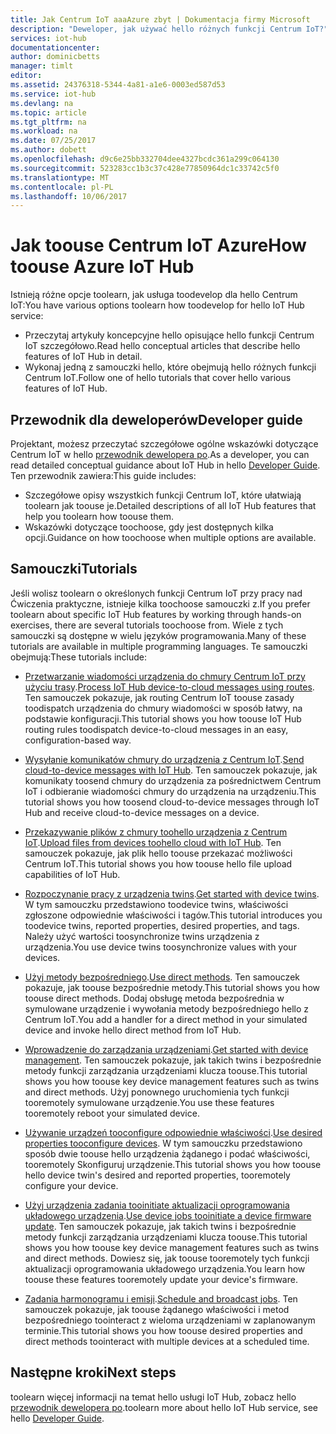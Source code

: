 ```yaml
---
title: Jak Centrum IoT aaaAzure zbyt | Dokumentacja firmy Microsoft
description: "Deweloper, jak używać hello różnych funkcji Centrum IoT?"
services: iot-hub
documentationcenter: 
author: dominicbetts
manager: timlt
editor: 
ms.assetid: 24376318-5344-4a81-a1e6-0003ed587d53
ms.service: iot-hub
ms.devlang: na
ms.topic: article
ms.tgt_pltfrm: na
ms.workload: na
ms.date: 07/25/2017
ms.author: dobett
ms.openlocfilehash: d9c6e25bb332704dee4327bcdc361a299c064130
ms.sourcegitcommit: 523283cc1b3c37c428e77850964dc1c33742c5f0
ms.translationtype: MT
ms.contentlocale: pl-PL
ms.lasthandoff: 10/06/2017
---
```

# <a name="how-toouse-azure-iot-hub"></a><span data-ttu-id="a0cbe-103">Jak toouse Centrum IoT Azure</span><span class="sxs-lookup"><span data-stu-id="a0cbe-103">How toouse Azure IoT Hub</span></span>

<span data-ttu-id="a0cbe-104">Istnieją różne opcje toolearn, jak usługa toodevelop dla hello Centrum IoT:</span><span class="sxs-lookup"><span data-stu-id="a0cbe-104">You have various options toolearn how toodevelop for hello IoT Hub service:</span></span>

* <span data-ttu-id="a0cbe-105">Przeczytaj artykuły koncepcyjne hello opisujące hello funkcji Centrum IoT szczegółowo.</span><span class="sxs-lookup"><span data-stu-id="a0cbe-105">Read hello conceptual articles that describe hello features of IoT Hub in detail.</span></span>
* <span data-ttu-id="a0cbe-106">Wykonaj jedną z samouczki hello, które obejmują hello różnych funkcji Centrum IoT.</span><span class="sxs-lookup"><span data-stu-id="a0cbe-106">Follow one of hello tutorials that cover hello various features of IoT Hub.</span></span>

## <a name="developer-guide"></a><span data-ttu-id="a0cbe-107">Przewodnik dla deweloperów</span><span class="sxs-lookup"><span data-stu-id="a0cbe-107">Developer guide</span></span>

<span data-ttu-id="a0cbe-108">Projektant, możesz przeczytać szczegółowe ogólne wskazówki dotyczące Centrum IoT w hello [przewodnik dewelopera po][lnk-devguide].</span><span class="sxs-lookup"><span data-stu-id="a0cbe-108">As a developer, you can read detailed conceptual guidance about IoT Hub in hello [Developer Guide][lnk-devguide].</span></span> <span data-ttu-id="a0cbe-109">Ten przewodnik zawiera:</span><span class="sxs-lookup"><span data-stu-id="a0cbe-109">This guide includes:</span></span>

* <span data-ttu-id="a0cbe-110">Szczegółowe opisy wszystkich funkcji Centrum IoT, które ułatwiają toolearn jak toouse je.</span><span class="sxs-lookup"><span data-stu-id="a0cbe-110">Detailed descriptions of all IoT Hub features that help you toolearn how toouse them.</span></span>
* <span data-ttu-id="a0cbe-111">Wskazówki dotyczące toochoose, gdy jest dostępnych kilka opcji.</span><span class="sxs-lookup"><span data-stu-id="a0cbe-111">Guidance on how toochoose when multiple options are available.</span></span>

## <a name="tutorials"></a><span data-ttu-id="a0cbe-112">Samouczki</span><span class="sxs-lookup"><span data-stu-id="a0cbe-112">Tutorials</span></span>

<span data-ttu-id="a0cbe-113">Jeśli wolisz toolearn o określonych funkcji Centrum IoT przy pracy nad Ćwiczenia praktyczne, istnieje kilka toochoose samouczki z.</span><span class="sxs-lookup"><span data-stu-id="a0cbe-113">If you prefer toolearn about specific IoT Hub features by working through hands-on exercises, there are several tutorials toochoose from.</span></span> <span data-ttu-id="a0cbe-114">Wiele z tych samouczki są dostępne w wielu języków programowania.</span><span class="sxs-lookup"><span data-stu-id="a0cbe-114">Many of these tutorials are available in multiple programming languages.</span></span> <span data-ttu-id="a0cbe-115">Te samouczki obejmują:</span><span class="sxs-lookup"><span data-stu-id="a0cbe-115">These tutorials include:</span></span>

- <span data-ttu-id="a0cbe-116">[Przetwarzanie wiadomości urządzenia do chmury Centrum IoT przy użyciu trasy][lnk-routes-tutorial].</span><span class="sxs-lookup"><span data-stu-id="a0cbe-116">[Process IoT Hub device-to-cloud messages using routes][lnk-routes-tutorial].</span></span> <span data-ttu-id="a0cbe-117">Ten samouczek pokazuje, jak routing Centrum IoT toouse zasady toodispatch urządzenia do chmury wiadomości w sposób łatwy, na podstawie konfiguracji.</span><span class="sxs-lookup"><span data-stu-id="a0cbe-117">This tutorial shows you how toouse IoT Hub routing rules toodispatch device-to-cloud messages in an easy, configuration-based way.</span></span>

- <span data-ttu-id="a0cbe-118">[Wysyłanie komunikatów chmury do urządzenia z Centrum IoT][lnk-c2d-tutorial].</span><span class="sxs-lookup"><span data-stu-id="a0cbe-118">[Send cloud-to-device messages with IoT Hub][lnk-c2d-tutorial].</span></span> <span data-ttu-id="a0cbe-119">Ten samouczek pokazuje, jak komunikaty toosend chmury do urządzenia za pośrednictwem Centrum IoT i odbieranie wiadomości chmury do urządzenia na urządzeniu.</span><span class="sxs-lookup"><span data-stu-id="a0cbe-119">This tutorial shows you how toosend cloud-to-device messages through IoT Hub and receive cloud-to-device messages on a device.</span></span>

- <span data-ttu-id="a0cbe-120">[Przekazywanie plików z chmury toohello urządzenia z Centrum IoT][lnk-upload-tutorial].</span><span class="sxs-lookup"><span data-stu-id="a0cbe-120">[Upload files from devices toohello cloud with IoT Hub][lnk-upload-tutorial].</span></span> <span data-ttu-id="a0cbe-121">Ten samouczek pokazuje, jak plik hello toouse przekazać możliwości Centrum IoT.</span><span class="sxs-lookup"><span data-stu-id="a0cbe-121">This tutorial shows you how toouse hello file upload capabilities of IoT Hub.</span></span>

- <span data-ttu-id="a0cbe-122">[Rozpoczynanie pracy z urządzenia twins][lnk-twin-tutorial].</span><span class="sxs-lookup"><span data-stu-id="a0cbe-122">[Get started with device twins][lnk-twin-tutorial].</span></span> <span data-ttu-id="a0cbe-123">W tym samouczku przedstawiono toodevice twins, właściwości zgłoszone odpowiednie właściwości i tagów.</span><span class="sxs-lookup"><span data-stu-id="a0cbe-123">This tutorial introduces you toodevice twins, reported properties, desired properties, and tags.</span></span> <span data-ttu-id="a0cbe-124">Należy użyć wartości toosynchronize twins urządzenia z urządzenia.</span><span class="sxs-lookup"><span data-stu-id="a0cbe-124">You use device twins toosynchronize values with your devices.</span></span>

- <span data-ttu-id="a0cbe-125">[Użyj metody bezpośredniego][lnk-methods-tutorial].</span><span class="sxs-lookup"><span data-stu-id="a0cbe-125">[Use direct methods][lnk-methods-tutorial].</span></span> <span data-ttu-id="a0cbe-126">Ten samouczek pokazuje, jak toouse bezpośrednie metody.</span><span class="sxs-lookup"><span data-stu-id="a0cbe-126">This tutorial shows you how toouse direct methods.</span></span> <span data-ttu-id="a0cbe-127">Dodaj obsługę metoda bezpośrednia w symulowane urządzenie i wywołania metody bezpośredniego hello z Centrum IoT.</span><span class="sxs-lookup"><span data-stu-id="a0cbe-127">You add a handler for a direct method in your simulated device and invoke hello direct method from IoT Hub.</span></span>

- <span data-ttu-id="a0cbe-128">[Wprowadzenie do zarządzania urządzeniami][lnk-dm-tutorial].</span><span class="sxs-lookup"><span data-stu-id="a0cbe-128">[Get started with device management][lnk-dm-tutorial].</span></span> <span data-ttu-id="a0cbe-129">Ten samouczek pokazuje, jak takich twins i bezpośrednie metody funkcji zarządzania urządzeniami klucza toouse.</span><span class="sxs-lookup"><span data-stu-id="a0cbe-129">This tutorial shows you how toouse key device management features such as twins and direct methods.</span></span> <span data-ttu-id="a0cbe-130">Użyj ponownego uruchomienia tych funkcji tooremotely symulowane urządzenie.</span><span class="sxs-lookup"><span data-stu-id="a0cbe-130">You use these features tooremotely reboot your simulated device.</span></span>

- <span data-ttu-id="a0cbe-131">[Używanie urządzeń tooconfigure odpowiednie właściwości][lnk-properties-tutorial].</span><span class="sxs-lookup"><span data-stu-id="a0cbe-131">[Use desired properties tooconfigure devices][lnk-properties-tutorial].</span></span> <span data-ttu-id="a0cbe-132">W tym samouczku przedstawiono sposób dwie toouse hello urządzenia żądanego i podać właściwości, tooremotely Skonfiguruj urządzenie.</span><span class="sxs-lookup"><span data-stu-id="a0cbe-132">This tutorial shows you how toouse hello device twin's desired and reported properties, tooremotely configure your device.</span></span>

- <span data-ttu-id="a0cbe-133">[Użyj urządzenia zadania tooinitiate aktualizacji oprogramowania układowego urządzenia][lnk-jobs-tutorial].</span><span class="sxs-lookup"><span data-stu-id="a0cbe-133">[Use device jobs tooinitiate a device firmware update][lnk-jobs-tutorial].</span></span> <span data-ttu-id="a0cbe-134">Ten samouczek pokazuje, jak takich twins i bezpośrednie metody funkcji zarządzania urządzeniami klucza toouse.</span><span class="sxs-lookup"><span data-stu-id="a0cbe-134">This tutorial shows you how toouse key device management features such as twins and direct methods.</span></span> <span data-ttu-id="a0cbe-135">Dowiesz się, jak toouse tooremotely tych funkcji aktualizacji oprogramowania układowego urządzenia.</span><span class="sxs-lookup"><span data-stu-id="a0cbe-135">You learn how toouse these features tooremotely update your device's firmware.</span></span>

- <span data-ttu-id="a0cbe-136">[Zadania harmonogramu i emisji][lnk-schedule-tutorial].</span><span class="sxs-lookup"><span data-stu-id="a0cbe-136">[Schedule and broadcast jobs][lnk-schedule-tutorial].</span></span> <span data-ttu-id="a0cbe-137">Ten samouczek pokazuje, jak toouse żądanego właściwości i metod bezpośredniego toointeract z wieloma urządzeniami w zaplanowanym terminie.</span><span class="sxs-lookup"><span data-stu-id="a0cbe-137">This tutorial shows you how toouse desired properties and direct methods toointeract with multiple devices at a scheduled time.</span></span>

## <a name="next-steps"></a><span data-ttu-id="a0cbe-138">Następne kroki</span><span class="sxs-lookup"><span data-stu-id="a0cbe-138">Next steps</span></span>

<span data-ttu-id="a0cbe-139">toolearn więcej informacji na temat hello usługi IoT Hub, zobacz hello [przewodnik dewelopera po][lnk-devguide].</span><span class="sxs-lookup"><span data-stu-id="a0cbe-139">toolearn more about hello IoT Hub service, see hello [Developer Guide][lnk-devguide].</span></span>

[lnk-devguide]: ./iot-hub-devguide.md
[lnk-routes-tutorial]: ./iot-hub-csharp-csharp-process-d2c.md
[lnk-c2d-tutorial]: ./iot-hub-csharp-csharp-c2d.md
[lnk-upload-tutorial]: ./iot-hub-csharp-csharp-file-upload.md
[lnk-twin-tutorial]: ./iot-hub-node-node-twin-getstarted.md
[lnk-methods-tutorial]: ./iot-hub-node-node-direct-methods.md
[lnk-dm-tutorial]: ./iot-hub-node-node-device-management-get-started.md
[lnk-properties-tutorial]: ./iot-hub-node-node-twin-how-to-configure.md
[lnk-jobs-tutorial]: ./iot-hub-node-node-firmware-update.md
[lnk-schedule-tutorial]: ./iot-hub-node-node-schedule-jobs.md
